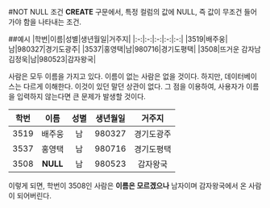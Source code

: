 #NOT NULL 조건
**CREATE** 구문에서, 특정 컬럼의 값에 NULL, 즉 값이 무조건 들어가야 함을 나타내는 조건. 

##예시
|학번|이름|성별|생년월일|거주지|
|:-:|:-:|:-:|:-:|:-:|
|3519|배주웅|남|980327|경기도광주|
|3537|홍영택|남|980716|경기도평택|
|3508|뜨거운 감자남 김정욱|남|980523|감자왕국|

사람은 모두 이름을 가지고 있다. 이름이 없는 사람은 없을 것이다. 하지만, 데이터베이스는 다르게 이해한다. 이것이 있던 말던 상관이 없다. 그 점을 이용하여, 사용자가 이름을 입력하지 않는다면 큰 문제가 발생할 것이다. 

|학번|이름|성별|생년월일|거주지|
|:-:|:-:|:-:|:-:|:-:|
|3519|배주웅|남|980327|경기도광주|
|3537|홍영택|남|980716|경기도평택|
|3508|**NULL**|남|980523|감자왕국|

이렇게 되면, 학번이 3508인 사람은 **이름은 모르겠으나** 남자이며 감자왕국에서 온 사람이 되어버린다. 